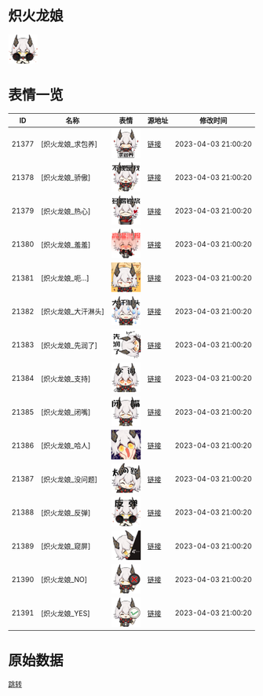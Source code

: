 # 炽火龙娘

<img src="./cover.png" height="60" alt="cover" />

# 表情一览

|ID|名称|表情|源地址|修改时间|
|----|----|----|----|----|
|21377|[炽火龙娘_求包养]|<img src="./pic/021377_%5B炽火龙娘_求包养%5D.png" height="60" alt="求包养"/>|[链接](https://i0.hdslb.com/bfs/garb/9ccc4087d1eae7108dbad18445b7a9c9c6c44759.png)|2023-04-03 21:00:20|
|21378|[炽火龙娘_骄傲]|<img src="./pic/021378_%5B炽火龙娘_骄傲%5D.png" height="60" alt="骄傲"/>|[链接](https://i0.hdslb.com/bfs/garb/25db6ec3e1cf7eb0d9dcf7f8b10475c86e6796fc.png)|2023-04-03 21:00:20|
|21379|[炽火龙娘_热心]|<img src="./pic/021379_%5B炽火龙娘_热心%5D.png" height="60" alt="热心"/>|[链接](https://i0.hdslb.com/bfs/garb/bda4bea2af86b509a9b252dd28cd25797d915602.png)|2023-04-03 21:00:20|
|21380|[炽火龙娘_羞羞]|<img src="./pic/021380_%5B炽火龙娘_羞羞%5D.png" height="60" alt="羞羞"/>|[链接](https://i0.hdslb.com/bfs/garb/c7c097917a4e720847044820fbd3b3f2caa4427e.png)|2023-04-03 21:00:20|
|21381|[炽火龙娘_呃...]|<img src="./pic/021381_%5B炽火龙娘_呃...%5D.png" height="60" alt="呃..."/>|[链接](https://i0.hdslb.com/bfs/garb/347d4134f7dfa905cbbaaa95119bed1297e4df07.png)|2023-04-03 21:00:20|
|21382|[炽火龙娘_大汗淋头]|<img src="./pic/021382_%5B炽火龙娘_大汗淋头%5D.png" height="60" alt="大汗淋头"/>|[链接](https://i0.hdslb.com/bfs/garb/e4921dc7a123eb622c7ccb66abcf5af31506dc9f.png)|2023-04-03 21:00:20|
|21383|[炽火龙娘_先润了]|<img src="./pic/021383_%5B炽火龙娘_先润了%5D.png" height="60" alt="先润了"/>|[链接](https://i0.hdslb.com/bfs/garb/78634b73d8e25905403eaac375a393127a2f4e9d.png)|2023-04-03 21:00:20|
|21384|[炽火龙娘_支持]|<img src="./pic/021384_%5B炽火龙娘_支持%5D.png" height="60" alt="支持"/>|[链接](https://i0.hdslb.com/bfs/garb/1a8aee745e7ceb5a152ffaeb3031683b15ae8f34.png)|2023-04-03 21:00:20|
|21385|[炽火龙娘_闭嘴]|<img src="./pic/021385_%5B炽火龙娘_闭嘴%5D.png" height="60" alt="闭嘴"/>|[链接](https://i0.hdslb.com/bfs/garb/1a8dc88181e2c6f41f726047edbde9f8e225e154.png)|2023-04-03 21:00:20|
|21386|[炽火龙娘_哈人]|<img src="./pic/021386_%5B炽火龙娘_哈人%5D.png" height="60" alt="哈人"/>|[链接](https://i0.hdslb.com/bfs/garb/ff58f18851a435f81b096cd33ecff6e0bc4da433.png)|2023-04-03 21:00:20|
|21387|[炽火龙娘_没问题]|<img src="./pic/021387_%5B炽火龙娘_没问题%5D.png" height="60" alt="没问题"/>|[链接](https://i0.hdslb.com/bfs/garb/073020a33409c25a274a3e055d2294b247b7f4f7.png)|2023-04-03 21:00:20|
|21388|[炽火龙娘_反弹]|<img src="./pic/021388_%5B炽火龙娘_反弹%5D.png" height="60" alt="反弹"/>|[链接](https://i0.hdslb.com/bfs/garb/db311aa8e41e5a126a36b120cd40ff9243672bfe.png)|2023-04-03 21:00:20|
|21389|[炽火龙娘_窥屏]|<img src="./pic/021389_%5B炽火龙娘_窥屏%5D.png" height="60" alt="窥屏"/>|[链接](https://i0.hdslb.com/bfs/garb/6d01a4dc5b7ae500aab49114387c750f2440a217.png)|2023-04-03 21:00:20|
|21390|[炽火龙娘_NO]|<img src="./pic/021390_%5B炽火龙娘_NO%5D.png" height="60" alt="NO"/>|[链接](https://i0.hdslb.com/bfs/garb/15cb2dc0d7de5ad89594ebd7088bd60cd03fefb3.png)|2023-04-03 21:00:20|
|21391|[炽火龙娘_YES]|<img src="./pic/021391_%5B炽火龙娘_YES%5D.png" height="60" alt="YES"/>|[链接](https://i0.hdslb.com/bfs/garb/09ef979b513e82741aa6c32251cf938177950d2c.png)|2023-04-03 21:00:20|

# 原始数据

[跳转](./raw.json)

